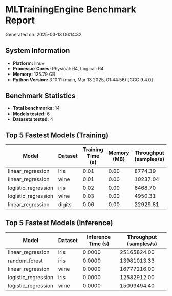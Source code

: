 # MLTrainingEngine Benchmark Report

Generated on: 2025-03-13 06:14:32

## System Information

- **Platform:** linux
- **Processor Cores:** Physical: 64, Logical: 64
- **Memory:** 125.79 GB
- **Python Version:** 3.10.11 (main, Mar 13 2025, 01:44:56) [GCC 9.4.0]

## Benchmark Statistics

- **Total benchmarks:** 14
- **Models tested:** 6
- **Datasets tested:** 4

## Top 5 Fastest Models (Training)

| Model | Dataset | Training Time (s) | Memory (MB) | Throughput (samples/s) |
|-------|---------|------------------|-------------|------------------------|
| linear_regression | iris | 0.01 | 0.00 | 8774.39 |
| linear_regression | wine | 0.01 | 0.00 | 10237.04 |
| logistic_regression | iris | 0.02 | 0.00 | 6468.70 |
| logistic_regression | wine | 0.03 | 0.00 | 4950.31 |
| linear_regression | digits | 0.06 | 0.00 | 22929.81 |

## Top 5 Fastest Models (Inference)

| Model | Dataset | Inference Time (s) | Throughput (samples/s) |
|-------|---------|-------------------|------------------------|
| linear_regression | iris | 0.0000 | 25165824.00 |
| random_forest | iris | 0.0000 | 13981013.33 |
| linear_regression | wine | 0.0000 | 16777216.00 |
| logistic_regression | iris | 0.0000 | 12582912.00 |
| logistic_regression | wine | 0.0000 | 15099494.40 |

